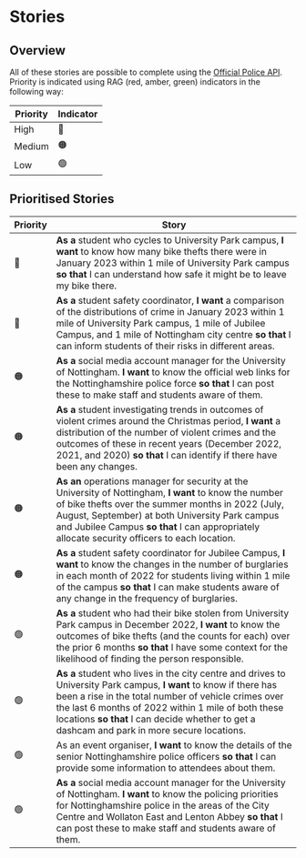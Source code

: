 # Stories

## Overview

All of these stories are possible to complete using the [Official Police API](https://data.police.uk/docs/). Priority is indicated using RAG (red, amber, green) indicators in the following way:

| Priority | Indicator |
| --- | --- |
| High | 🔴 |
| Medium | 🟠 |
| Low | 🟢 |

## Prioritised Stories

| Priority | Story |
| -------- | ----- |
| 🔴 | **As a** student who cycles to University Park campus, **I want**  to know how many bike thefts there were in January 2023 within 1 mile of University Park campus **so that** I can understand how safe it might be to leave my bike there. |
| 🔴 | **As a** student safety coordinator, **I want**  a comparison of the distributions of crime in January 2023 within 1 mile of University Park campus, 1 mile of Jubilee Campus, and 1 mile of Nottingham city centre **so that** I can inform students of their risks in different areas. |
| 🟠 | **As a** social media account manager for the University of Nottingham. **I want**  to know the official web links for the Nottinghamshire police force **so that** I can post these to make staff and students aware of them. |
| 🟠 | **As a** student investigating trends in outcomes of violent crimes around the Christmas period, **I want**  a distribution of the number of violent crimes and the outcomes of these in recent years (December 2022, 2021, and 2020) **so that** I can identify if there have been any changes. |
| 🟠 | **As an** operations manager for security at the University of Nottingham, **I want**  to know the number of bike thefts over the summer months in 2022 (July, August, September) at both University Park campus and Jubilee Campus **so that** I can appropriately allocate security officers to each location. |
| 🟠 | **As a** student safety coordinator for Jubilee Campus, **I want**  to know the changes in the number of burglaries in each month of 2022 for students living within 1 mile of the campus **so that** I can make students aware of any change in the frequency of burglaries. |
| 🟢 | **As a** student who had their bike stolen from University Park campus in December 2022, **I want**  to know the outcomes of bike thefts (and the counts for each) over the prior 6 months **so that** I have some context for the likelihood of finding the person responsible. |
| 🟢 | **As a** student who lives in the city centre and drives to University Park campus, **I want**  to know if there has been a rise in the total number of vehicle crimes over the last 6 months of 2022 within 1 mile of both these locations **so that** I can decide whether to get a dashcam and park in more secure locations. |
| 🟢 | As an event organiser, **I want**  to know the details of the senior Nottinghamshire police officers **so that** I can provide some information to attendees about them. |
| 🟢 | **As a** social media account manager for the University of Nottingham. **I want**  to know the policing priorities for Nottinghamshire police in the areas of the City Centre and Wollaton East and Lenton Abbey **so that** I can post these to make staff and students aware of them. |
